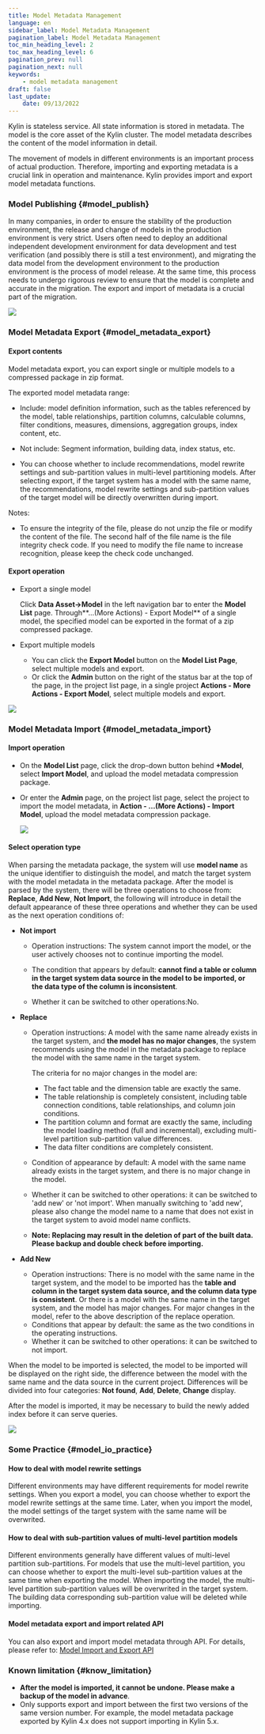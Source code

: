 ```yaml
---
title: Model Metadata Management
language: en
sidebar_label: Model Metadata Management
pagination_label: Model Metadata Management
toc_min_heading_level: 2
toc_max_heading_level: 6
pagination_prev: null
pagination_next: null
keywords:
    - model metadata management
draft: false
last_update:
    date: 09/13/2022
---
```



Kylin is stateless service. All state information is stored in metadata. The model is the core asset of the Kylin cluster. The model metadata describes the content of the model information in detail.

The movement of models in different environments is an important process of actual production. Therefore, importing and exporting metadata is a crucial link in operation and maintenance. Kylin provides import and export model metadata functions.


### Model Publishing {#model_publish}

In many companies, in order to ensure the stability of the production environment, the release and change of models in the production environment is very strict. Users often need to deploy an additional independent development environment for data development and test verification (and possibly there is still a test environment), and migrating the data model from the development environment to the production environment is the process of model release. At the same time, this process needs to undergo rigorous review to ensure that the model is complete and accurate in the migration. The export and import of metadata is a crucial part of the migration.

![](images/model_publish.png)


### Model Metadata Export {#model_metadata_export}

#### Export contents

Model metadata export, you can export single or multiple models to a compressed package in zip format.

The exported model metadata range:

- Include: model definition information, such as the tables referenced by the model, table relationships, partition columns, calculable columns, filter conditions, measures, dimensions, aggregation groups, index content, etc.

- Not include: Segment information, building data, index status, etc.

- You can choose whether to include recommendations, model rewrite settings and sub-partition values in multi-level partitioning models. After selecting export, if the target system has a model with the same name, the recommendations, model rewrite settings and sub-partition values of the target model will be directly overwritten during import.

Notes:

- To ensure the integrity of the file, please do not unzip the file or modify the content of the file. The second half of the file name is the file integrity check code. If you need to modify the file name to increase recognition, please keep the check code unchanged.


#### Export operation

- Export a single model

   Click **Data Asset->Model** in the left navigation bar to enter the **Model List** page. Through**...(More Actions) - Export Model** of a single model, the specified model can be exported in the format of a zip compressed package.

- Export multiple models

   - You can click the **Export Model** button on the **Model List Page**, select multiple models and export.
   - Or click the **Admin** button on the right of the status bar at the top of the page, in the project list page, in a single project **Actions - More Actions - Export Model**, select multiple models and export.

![](images/model_export.png)


### Model Metadata Import {#model_metadata_import}

#### Import operation

- On the **Model List** page, click the drop-down button behind **+Model**, select **Import Model**, and upload the model metadata compression package.

- Or enter the **Admin** page, on the project list page, select the project to import the model metadata, in **Action - ...(More Actions) - Import Model**, upload the model metadata compression package.

  ![](images/model_upload.png)
  
#### Select operation type

When parsing the metadata package, the system will use **model name** as the unique identifier to distinguish the model, and match the target system with the model metadata in the metadata package. After the model is parsed by the system, there will be three operations to choose from: **Replace**, **Add New**, **Not Import**, the following will introduce in detail the default appearance of these three operations and whether they can be used as the next operation conditions of:

- **Not import**

  - Operation instructions: The system cannot import the model, or the user actively chooses not to continue importing the model.

  - The condition that appears by default: **cannot find a table or column in the target system data source in the model to be imported, or the data type of the column is inconsistent**.

  - Whether it can be switched to other operations:No.

- **Replace**

  - Operation instructions: A model with the same name already exists in the target system, and **the model has no major changes**, the system recommends using the model in the metadata package to replace the model with the same name in the target system.

    The criteria for no major changes in the model are:

    - The fact table and the dimension table are exactly the same.
    - The table relationship is completely consistent, including table connection conditions, table relationships, and column join conditions.
    - The partition column and format are exactly the same, including the model loading method (full and incremental), excluding multi-level partition sub-partition value differences.
    - The data filter conditions are completely consistent.

  - Condition of appearance by default: A model with the same name already exists in the target system, and there is no major change in the model.

  - Whether it can be switched to other operations: it can be switched to 'add new' or 'not import'. When manually switching to 'add new', please also change the model name to a name that does not exist in the target system to avoid model name conflicts.

  - **Note: Replacing may result in the deletion of part of the built data. Please backup and double check before importing.**

- **Add New**
  
  - Operation instructions: There is no model with the same name in the target system, and the model to be imported has the **table and column in the target system data source, and the column data type is consistent**. Or there is a model with the same name in the target system, and the model has major changes. For major changes in the model, refer to the above description of the replace operation.
  - Conditions that appear by default: the same as the two conditions in the operating instructions.
  - Whether it can be switched to other operations: it can be switched to not import.

When the model to be imported is selected, the model to be imported will be displayed on the right side, the difference between the model with the same name and the data source in the current project. Differences will be divided into four categories: **Not found**, **Add**, **Delete**, **Change** display.

After the model is imported, it may be necessary to build the newly added index before it can serve queries.

![](images/model_check.png)

### Some Practice {#model_io_practice}

#### How to deal with model rewrite settings

Different environments may have different requirements for model rewrite settings. When you export a model, you can choose whether to export the model rewrite settings at the same time. Later, when you import the model, the model settings of the target system with the same name will be overwrited.

#### How to deal with sub-partition values of multi-level partition models

Different environments generally have different values of multi-level partition sub-partitions. For models that use the multi-level partition, you can choose whether to export the multi-level sub-partition values ​​at the same time when exporting the model. When importing the model, the multi-level partition sub-partition values will be overwrited in the target system. The building data corresponding sub-partition value will be deleted while importing.

#### Model metadata export and import related API

You can also export and import model metadata through API. For details, please refer to: [Model Import and Export API](../../../restapi/model_api/model_import_and_export_api.md)


### Known limitation {#know_limitation}
- **After the model is imported, it cannot be undone. Please make a backup of the model in advance**.
- Only supports export and import between the first two versions of the same version number. For example, the model metadata package exported by Kylin 4.x does not support importing in Kylin 5.x.
